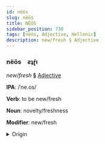 ```yaml
---
id: nëös
slug: nëös
title: NËÖS
sidebar_position: 730
tags: [nëös, Adjective, Hellenic]
description: new/fresh § Adjective
---
```


### nëös&emsp;<span kind="abugida">ƨʇɽ́ı</span>

*new/fresh* **§** [Adjective](../../tags/Adjective)

**IPA**: /ˈne.os/

**Verb**: to be new/fresh

**Noun**: novelty/freshness

**Modifier**: new/fresh

<details>
    <summary>Origin</summary>
    Greek νέος néos /ˈne.os/<br/>
    <em>Hellenic Language Family</em>
</details>